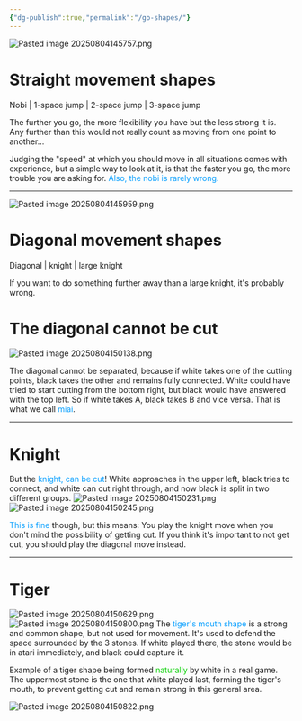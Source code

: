 ```yaml
---
{"dg-publish":true,"permalink":"/go-shapes/"}
---
```



![Pasted image 20250804145757.png](/img/user/zzzImages/Pasted%20image%2020250804145757.png)
# Straight movement shapes
Nobi | 1-space jump | 2-space jump | 3-space jump

The further you go, the more flexibility you have but the less strong it is.  Any further than this would not really count as moving from one point to another...

Judging the "speed" at which you should move in all situations comes with experience, but a simple way to look at it, is that the faster you go, the more trouble you are asking for.
<span style="color: #009dff">Also, the nobi is rarely wrong.</span>

---

![Pasted image 20250804145959.png](/img/user/zzzImages/Pasted%20image%2020250804145959.png)
# Diagonal movement shapes
Diagonal | knight | large knight

If you want to do something further away than a large knight, it's probably wrong.

# The diagonal cannot be cut

![Pasted image 20250804150138.png](/img/user/zzzImages/Pasted%20image%2020250804150138.png)

The diagonal cannot be separated, because if white takes one of the cutting points, black takes the other and remains fully connected.
White could have tried to start cutting from the bottom right, but black would have answered with the top left.
So if white takes A, black takes B and vice versa.
That is what we call <span style="color: #009dff">miai</span>.

---
# Knight
But the <span style="color: #009dff">knight, can be cut</span>!  White approaches in the upper left, black tries to connect, and white can cut right through, and now black is split in two different groups.
![Pasted image 20250804150231.png](/img/user/zzzImages/Pasted%20image%2020250804150231.png)     ![Pasted image 20250804150245.png](/img/user/zzzImages/Pasted%20image%2020250804150245.png)

<span style="color: #009dff">This is fine</span> though, but this means: You play the knight move when you don't mind the possibility of getting cut.  If you think it's important to not get cut, you should play the diagonal move instead.


---
# Tiger
![Pasted image 20250804150629.png](/img/user/zzzImages/Pasted%20image%2020250804150629.png)   ![Pasted image 20250804150800.png](/img/user/zzzImages/Pasted%20image%2020250804150800.png)
The <span style="color: #009dff">tiger's mouth shape</span> is a strong and common shape, but not used for movement.  It's used to defend the space surrounded by the 3 stones.  If white played there, the stone would be in atari immediately, and black could capture it.


Example of a tiger shape being formed <span style="color: #06d001">naturally</span> by white in a real game.
The uppermost stone is the one that white played last, forming the tiger's mouth, to prevent getting cut and remain strong in this general area.

![Pasted image 20250804150822.png](/img/user/zzzImages/Pasted%20image%2020250804150822.png)


